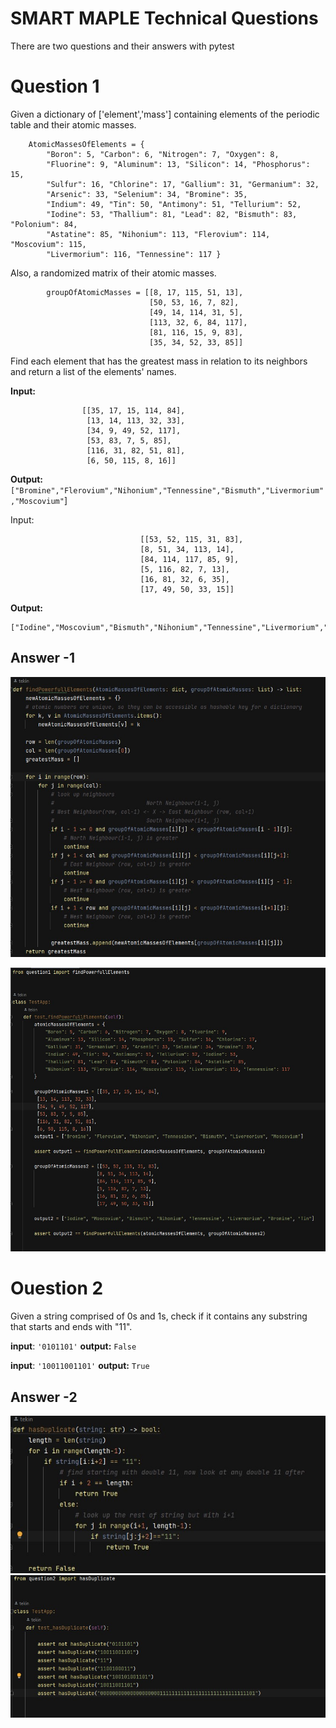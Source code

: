 # SMART MAPLE Technical Questions

There are two questions and their answers with pytest


# Question 1

Given a dictionary of ['element','mass'] containing elements of the periodic table and their atomic masses.


	    AtomicMassesOfElements = {
	        "Boron": 5, "Carbon": 6, "Nitrogen": 7, "Oxygen": 8,
	        "Fluorine": 9, "Aluminum": 13, "Silicon": 14, "Phosphorus": 15,
	        "Sulfur": 16, "Chlorine": 17, "Gallium": 31, "Germanium": 32,
	        "Arsenic": 33, "Selenium": 34, "Bromine": 35,
	        "Indium": 49, "Tin": 50, "Antimony": 51, "Tellurium": 52,
	        "Iodine": 53, "Thallium": 81, "Lead": 82, "Bismuth": 83, "Polonium": 84,
	        "Astatine": 85, "Nihonium": 113, "Flerovium": 114, "Moscovium": 115,
	        "Livermorium": 116, "Tennessine": 117 }


Also, a randomized matrix of their atomic masses.

			groupOfAtomicMasses = [[8, 17, 115, 51, 13],
			                       [50, 53, 16, 7, 82],
			                       [49, 14, 114, 31, 5],
			                       [113, 32, 6, 84, 117],
			                       [81, 116, 15, 9, 83],
			                       [35, 34, 52, 33, 85]]



Find each element that has the greatest mass in relation to its neighbors and return a list of the elements' names.

**Input:**

				    [[35, 17, 15, 114, 84],
				     [13, 14, 113, 32, 33],
				     [34, 9, 49, 52, 117],
				     [53, 83, 7, 5, 85],
				     [116, 31, 82, 51, 81],
				     [6, 50, 115, 8, 16]]


 **Output:**
`["Bromine","Flerovium","Nihonium","Tennessine","Bismuth","Livermorium","Moscovium"`]

Input:

							     [[53, 52, 115, 31, 83],
    						     [8, 51, 34, 113, 14],
    						     [84, 114, 117, 85, 9],
    						     [5, 116, 82, 7, 13],
    						     [16, 81, 32, 6, 35],
    						     [17, 49, 50, 33, 15]]


 **Output:**

    ["Iodine","Moscovium","Bismuth","Nihonium","Tennessine","Livermorium","Bromine","Tin"]
## Answer -1

![Answer-1](q1.jpg)

![Pytest-1](test1.jpg)

# Ouestion 2
Given a string comprised of 0s and 1s, check if it contains any substring that starts and ends with "11".

**input**: `'0101101'`
**output:** `False`


**input**: `'10011001101'`
**output:** `True`
## Answer -2
![Answer-2](q2.jpg)
![Pytest-2](test2.jpg)